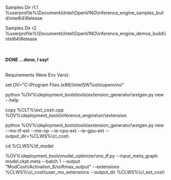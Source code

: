 Samples Dir r1.1
	%userprofile%\Documents\Intel\OpenVINO\inference_engine_samples_build\intel64\Release


Samples Dir r2
	%userprofile%\Documents\Intel\OpenVINO\inference_engine_demos_build\intel64\Release


<br><br><b>
DONE
...done, I say!</b>
<br><br>

Requirements (New Env Vars):

  set OV="C:\Program Files (x86)\IntelSWTools\openvino"
  

python %OV%\deployment_tools\tools\extension_generator\extgen.py new --help

copy %CLT%\ext_cosh.cpp %OV%\deployment_tools\inference_engine\src\extension

python %OV%\deployment_tools\tools\extension_generator\extgen.py new --mo-tf-ext --mo-op --ie-cpu-ext --ie-gpu-ext --output_dir=%CLWS%\cl_cosh

cd %CLWS%\tf_model

%OV%\deployment_tools\model_optimizer\mo_tf.py --input_meta_graph model.ckpt.meta --batch 1 --output "ModCosh/Activation_8/softmax_output" --extensions %CLWS%\cl_cosh\user_mo_extensions --output_dir %CLWS%\cl_ext_cosh
